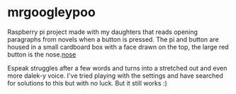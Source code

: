 # mrgoogleypoo
Raspberry pi project made with my daughters that reads opening paragraphs from novels when a button is pressed. The pi and button are housed in a small cardboard box with a face drawn on the top, the large red button is the nose.[nose](docs/MrGoogleyPoo.jpg)

Espeak struggles after a few words and turns into a stretched out and even more dalek-y voice. I've tried playing with the settings and have searched for solutions to this but with no luck. But it still works :)
